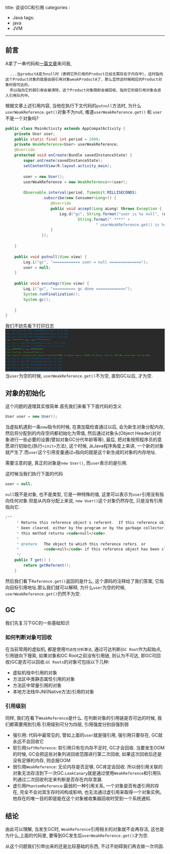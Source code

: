 title: 谈谈GC和引用
categories :
- Java
tags:
- java
- JVM
---
## 前言
A拿了一串代码和[一篇文章](http://www.cnblogs.com/absfree/p/5555687.html)来问我,

      ...当productA变为null时（表明它所引用的Product已经无需存在于内存中），这时指向这个Product对象的就是由弱引用对象weakProductA了，那么显然这时候相应的Product对象时弱可达的，
      所以指向它的弱引用会被清除，这个Product对象随即会被回收，指向它的弱引用对象会进入引用队列中。
根据文章上述引用内容, 当他在执行下文代码的`putnull`方法时, 为什么`userWeakReference.get()`对象不为null, 难道`userWeakReference.get()` 和 `user` 不是一个对象吗?
``` java
public class MainActivity extends AppCompatActivity {
    private User user;
    public static final int period = 2000;
    private WeakReference<User> userWeakReference;
    @Override
    protected void onCreate(Bundle savedInstanceState) {
        super.onCreate(savedInstanceState);
        setContentView(R.layout.activity_main);

        user = new User();
        userWeakReference = new WeakReference<>(user);

        Observable.interval(period, TimeUnit.MILLISECONDS)
                .subscribe(new Consumer<Long>() {
                    @Override
                    public void accept(Long aLong) throws Exception {
                        Log.d("gc", String.format("user is %s null", (null == user) ? "" : "not") +
                                String.format(" ****" +
                                        " userWeakReference.get() is %s null", (null == userWeakReference.get()) ? "" : "not"));
                    }
                });

    }

    public void putnull(View view) {
        Log.i("gc", "============ user = null ==============");
        user = null;
    }

    public void excutegc(View view) {
        Log.i("gc", "========== gc done =============");
        System.runFinalization();
        System.gc();

    }
}
```
<!-- more -->
我们不妨先看下打印日志![打印日志](谈谈GC和引用/gc.png)
当`user`为空的时候, `userWeakReference.get()`不为空, 直到GC以后, 才为空.
## 对象的初始化
这个问题的道理其实很简单.首先我们来看下下面代码的含义
``` java
User user = new User();
```
当虚拟机遇到一条`new`指令的时候, 在类加载检查通过以后, 会为新生对象分配内存, 然后将分配到的内存空间都初始化为零值, 然后通过对象头(Object Header)对对象进行一些必要的设置(譬如对象GC分代年龄等等), 最后, 把对象按照程序员的意愿进行初始化(执行`<init>`方法), 这个时候, 从Java程序角度上来讲, 一个新的对象就产生了.而`user`这个引用变量通过`=`指向的就是这个新生成的对象的内存地址.

需要注意的是, 真正的对象是`new User()`, 而`user`表示的是引用.

这时候当我们执行下面的代码
``` java
user = null;
```
`null`既不是对象, 也不是类型, 它是一种特殊的值, 这里可以表示为`user`引用没有指向任何对象.但是从内存分配上来说, `new User()`这个对象仍然存在, 只是没有引用指向它.
``` java
/**
     * Returns this reference object's referent.  If this reference object has
     * been cleared, either by the program or by the garbage collector, then
     * this method returns <code>null</code>.
     *
     * @return   The object to which this reference refers, or
     *           <code>null</code> if this reference object has been cleared
     */
    public T get() {
        return getReferent();
    }
```
然后我们看下`Reference.get()`返回的是什么, 这个源码的注释给了我们答案, 它指向目标引用地址.那么我们就可以解释, 为什么`user`为空的时候, `userWeakReference.get()`仍然不为空.
## GC
我们先复习下GC的一些基础知识
### 如何判断对象可回收
在当前常用的虚拟机, 都是使用`可达性分析算法`, 通过可达判断(`GC Root`作为起始点, 引用链向下搜索, 如果对象和GC Root之前没有引用链, 则认为不可达, 即GC可回收)GC是否可以回收.`GC Roots`的对象可包括以下几种:
- 虚拟机栈中引用的对象
- 方法区中类静态属性引用的对象
- 方法区中常量引用的对象
- 本地方法栈中JNI(Native方法)引用的对象

### 引用级别
同样, 我们在看下`WeakReference`是什么. 在判断对象的引用链是否可达的时候, 我们都需要用到引用.引用级别可分为四层, 引用强度分别自强到弱
- 强引用: 代码中最常见的, 譬如上面的`user`就是强引用, 强引用只要存在, GC就永远不会回收它
- 软引用`SoftReference`: 软引用只有在内存不足时, GC才会回收. 当要发生OOM的时候, GC会把这些对象列进回收范围进行第二次回收, 如果这次回收后还是没有足够的内存, 则会报OOM
- 弱引用`WeakReference`: 无论内存是否足够, GC肯定会回收. 所以弱引用关联的对象无法存活到下一次GC.`LeakCanary`就是通过使用`WeakReference`和引用队列通过二次回收判定来判断是否存在内存泄漏.
- 虚引用`PhantomReference`:最弱的一种引用关系, 一个对象是否有虚引用的存在, 完全不会对其生存时间构成影响, 也无法通过虚引用来取得一个对象实例。他存在的唯一目的即是能在这个对象被收集器回收时受到一个系统通知.

## 结论
  由此可以理解, 当发生GC时, `WeakReference`引用相关的对象就不会再存活, 这也是为什么,上面的代码里, 要等到GC发生后`userWeakReference.get()`才为空.

  从这个问题我们引申出来的还是比较基础的东西, 不过不妨碍我们再去做一次巩固.
